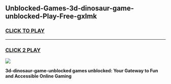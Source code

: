 
## Unblocked-Games-3d-dinosaur-game-unblocked-Play-Free-gxlmk
<h3>
<a href="https://premium76.site?title=3d-dinosaur-game-unblocked&ref=21A">CLICK TO PLAY</a></h3>
<hr>

<h3>
<a href="https://premium76.site?title=3d-dinosaur-game-unblocked&ref=21A">CLICK 2 PLAY</a>
  
</h3>

<a href="https://premium76.site?title=3d-dinosaur-game-unblocked&ref=21A"><img src="https://clearcache.store/games.png"></a>


**3d-dinosaur-game-unblocked games unblocked: Your Gateway to Fun and Accessible Online Gaming**
